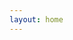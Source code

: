 ```yaml
---
layout: home
---
```


<script setup>
import { useData } from "vitepress";
import SiteHome from "vitepress-sls-blog-tmpl/SiteHome.vue";

const { theme, localeIndex } = useData();

const hero = {
  name: "Движение Антифеминизм",
  text: "Мы боремся за истинное гендерное равноправие",
  tagline: "Чтобы мужчины имели не меньше прав чем женщины нужно устранить источник неравноправия - феминизм",
  image: {
    src: theme.value.mainHeroImg,
    alt: "Antifem logo",
  },
// actions: [
// {
// theme: "brand",
// text: `📃 О проекте`,
// link: `/${localeIndex.value}/doc/about`,
// },
// {
// theme: "alt",
// text: `🗞️ Новости, статьи, события`,
// link: `${theme.value.blogUrl}/${localeIndex.value}/recent/1`,
// },
// {
// theme: "alt",
// text: `📢 Мы в соц сетях`,
// link: `/${localeIndex.value}/${theme.value.linksUrl}`,
// },
// ],
}
const features = [
// {
// icon: "🤝",
// title: "Антифем это равноправие",
// details: "За что выступает движение антифеминизм",
// linkText: "Читать о",
// link: "/ru/doc/what-the-antifeminism-movement-stands-for",
// },
// {
// icon: "📖",
// title: "Правда о современном феминизме",
// details: "описание",
// linkText: "Читать о",
// link: "/ru/doc/the-truth-about-modern-feminism",
// },
// {
// icon: "⚔️",
// title: "Как победить феминизм",
// details: "описание",
// linkText: "Читать о",
// link: "/ru/doc/how-to-defeat-feminism",
// },
]
</script>

<SiteHome :hero="hero" :features="features">
</SiteHome>
